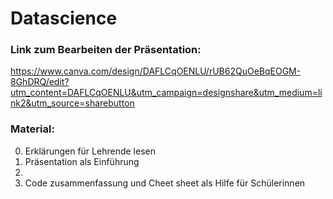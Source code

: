 # Datascience

### Link zum Bearbeiten der Präsentation: 
https://www.canva.com/design/DAFLCqOENLU/rUB62QuOeBqEOGM-8GhDRQ/edit?utm_content=DAFLCqOENLU&utm_campaign=designshare&utm_medium=link2&utm_source=sharebutton

### Material: 
0) Erklärungen für Lehrende lesen 
1) Präsentation als Einführung 
2) 
3) Code zusammenfassung und Cheet sheet als Hilfe für Schülerinnen 
